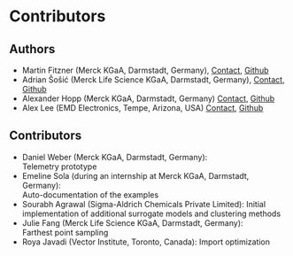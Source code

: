 # Contributors

## Authors
- Martin Fitzner (Merck KGaA, Darmstadt, Germany), [Contact](mailto:martin.fitzner@merckgroup.com), [Github](https://github.com/Scienfitz)
- Adrian Šošić (Merck Life Science KGaA, Darmstadt, Germany), [Contact](mailto:adrian.sosic@merckgroup.com), [Github](https://github.com/AdrianSosic)
- Alexander Hopp (Merck KGaA, Darmstadt, Germany) [Contact](mailto:alexander.hopp@merckgroup.com), [Github](https://github.com/AVHopp)
- Alex Lee (EMD Electronics, Tempe, Arizona, USA) [Contact](mailto:alex.lee@emdgroup.com), [Github](https://github.com/galaxee87)

## Contributors
- Daniel Weber (Merck KGaA, Darmstadt, Germany):  
  Telemetry prototype
- Emeline Sola (during an internship at Merck KGaA, Darmstadt, Germany):  
  Auto-documentation of the examples
- Sourabh Agrawal (Sigma-Aldrich Chemicals Private Limited):
  Initial implementation of additional surrogate models and clustering methods
- Julie Fang (Merck Life Science KGaA, Darmstadt, Germany):  
  Farthest point sampling
- Roya Javadi (Vector Institute, Toronto, Canada):
  Import optimization
